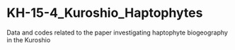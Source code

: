 # KH-15-4_Kuroshio_Haptophytes
Data and codes related to the paper investigating haptophyte biogeography in the Kuroshio
